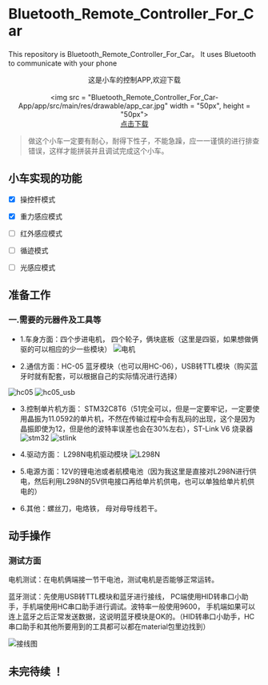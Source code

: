 # Bluetooth_Remote_Controller_For_Car
This repository is Bluetooth_Remote_Controller_For_Car。 It uses Bluetooth to communicate with your phone     
                          <div  align="center"> 这是小车的控制APP,欢迎下载  </div>                        
     <div align = "center"> 
           <img src = "Bluetooth_Remote_Controller_For_Car-App/app/src/main/res/drawable/app_car.jpg" width = "50px", height = "50px">
     </img></div>
      <div align ="center"> [点击下载](https://github.com/DreamMemory001/Bluetooth_Remote_Controller_For_Car/tree/master/apk) </div>

> 做这个小车一定要有耐心，耐得下性子，不能急躁，应一一谨慎的进行排查错误，这样才能拼装并且调试完成这个小车。
## 小车实现的功能 
 - [x] 操控杆模式
 - [x] 重力感应模式
 - [ ] 红外感应模式
 - [ ] 循迹模式
 - [ ] 光感应模式
 


## 准备工作
### 一.需要的元器件及工具等
* 1.车身方面：四个步进电机， 四个轮子，俩块底板（这里是四驱，如果想做俩驱的可以相应的少一些模块）
![电机](images/dianji.jpg)

* 2.通信方面：HC-05 蓝牙模块（也可以用HC-06），USB转TTL模块（购买蓝牙时就有配套，可以根据自己的实际情况进行选择）


![hc05](images/HC-05.jpg) ![hc05_usb](images/usb.jpg)


* 3.控制单片机方面： STM32C8T6（51完全可以，但是一定要牢记，一定要使用晶振为11.0592的单片机，不然在传输过程中会有乱码的出现，这个是因为晶振即使为12，但是他的波特率误差也会在30%左右），ST-Link V6 烧录器
![stm32](images/stm32.jpg)    ![stlink](images/st-link.jpg)
* 4.驱动方面： L298N电机驱动模块
![L298N](images/L298N.jpg)

* 5.电源方面：12V的锂电池或者航模电池（因为我这里是直接对L298N进行供电，然后利用L298N的5V供电接口再给单片机供电，也可以单独给单片机供电的）

* 6.其他：螺丝刀，电烙铁， 母对母导线若干。

## 动手操作
### 测试方面

电机测试：在电机俩端接一节干电池，测试电机是否能够正常运转。

蓝牙测试：先使用USB转TTL模块和蓝牙进行接线， PC端使用HID转串口小助手，手机端使用HC串口助手进行调试。波特率一般使用9600，
手机端如果可以连上蓝牙之后正常发送数据，这说明蓝牙模块是OK的。（HID转串口小助手，HC串口助手和其他所要用到的工具都可以都在material包里边找到）


![接线图](images/hc05_usb.png)



## 未完待续 ！


